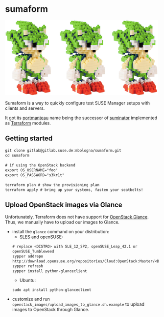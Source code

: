 # sumaform

![Sumicform, a green hedgehog made of bricks, sumaform's mascot](help/sumicform.png)

Sumaform is a way to quickly configure test SUSE Manager setups with clients and servers.

It got its [portmanteau](https://en.wikipedia.org/wiki/Portmanteau) name being the successor of [suminator](https://github.com/SUSE/suminator/) implemented as [Terraform](https://www.terraform.io/) modules.

## Getting started

```
git clone gitlab@gitlab.suse.de:mbologna/sumaform.git
cd sumaform

# if using the OpenStack backend
export OS_USERNAME="foo"
export OS_PASSWORD="s3kr1t"

terraform plan # show the provisioning plan
terraform apply # bring up your systems, fasten your seatbelts!
```

## Upload OpenStack images via Glance

Unfortunately, Terraform does not have support for [OpenStack Glance](http://docs.openstack.org/developer/glance/).
Thus, we manually have to upload our images to Glance.

* install the `glance` command on your distribution:
  * SLES and openSUSE:
  ```
  # replace <DISTRO> with SLE_12_SP2, openSUSE_Leap_42.1 or openSUSE_Tumbleweed
  zypper addrepo http://download.opensuse.org/repositories/Cloud:OpenStack:Master/<DISTRO>/Cloud:OpenStack:Master.repo
  zypper refresh
  zypper install python-glanceclient
  ```
  * Ubuntu:
  ```
  sudo apt install python-glanceclient
  ```
* customize and run `openstack_images/upload_images_to_glance.sh.example` to upload images to OpenStack through Glance.
